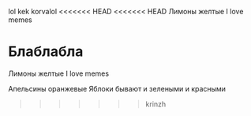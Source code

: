 lol kek korvalol 
<<<<<<< HEAD
<<<<<<< HEAD
Лимоны желтые 
I love memes


Блаблабла
=======

Лимоны желтые 
I love memes

Апельсины оранжевые 
Яблоки бывают и зелеными и красными 
>>>>>>> krinzh
